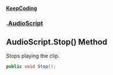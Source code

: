 #### [KeepCoding](index.md 'index')
### [](.md '').[AudioScript](AudioScript.md 'AudioScript')
## AudioScript.Stop() Method
Stops playing the clip.  
```csharp
public void Stop();
```
